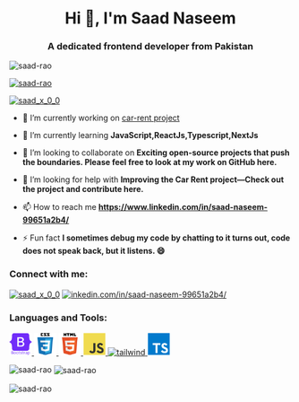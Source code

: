<h1 align="center">Hi 👋, I'm Saad Naseem</h1>
<h3 align="center">A dedicated frontend developer from Pakistan</h3>

<p align="left"> <img src="https://komarev.com/ghpvc/?username=saad-rao&label=Profile%20views&color=0e75b6&style=flat" alt="saad-rao" /> </p>

<p align="left"> <a href="https://github.com/ryo-ma/github-profile-trophy"><img src="https://github-profile-trophy.vercel.app/?username=saad-rao" alt="saad-rao" /></a> </p>

<p align="left"> <a href="https://twitter.com/saad_x_0_0" target="blank"><img src="https://img.shields.io/twitter/follow/saad_x_0_0?logo=twitter&style=for-the-badge" alt="saad_x_0_0" /></a> </p>

- 🔭 I’m currently working on [car-rent project](https://car-rent-hackathon-mauve.vercel.app/)

- 🌱 I’m currently learning **JavaScript,ReactJs,Typescript,NextJs**

- 👯 I’m looking to collaborate on **Exciting open-source projects that push the boundaries. Please feel free to look at my work on GitHub here.**

- 🤝 I’m looking for help with **Improving the Car Rent project—Check out the project and contribute here.**

- 📫 How to reach me **https://www.linkedin.com/in/saad-naseem-99651a2b4/**

- ⚡ Fun fact **I sometimes debug my code by chatting to it turns out, code does not speak back, but it listens. 😄**

<h3 align="left">Connect with me:</h3>
<p align="left">
<a href="https://twitter.com/saad_x_0_0" target="blank"><img align="center" src="https://raw.githubusercontent.com/rahuldkjain/github-profile-readme-generator/master/src/images/icons/Social/twitter.svg" alt="saad_x_0_0" height="30" width="40" /></a>
<a href="https://linkedin.com/in/inkedin.com/in/saad-naseem-99651a2b4/" target="blank"><img align="center" src="https://raw.githubusercontent.com/rahuldkjain/github-profile-readme-generator/master/src/images/icons/Social/linked-in-alt.svg" alt="inkedin.com/in/saad-naseem-99651a2b4/" height="30" width="40" /></a>
</p>

<h3 align="left">Languages and Tools:</h3>
<p align="left"> <a href="https://getbootstrap.com" target="_blank" rel="noreferrer"> <img src="https://raw.githubusercontent.com/devicons/devicon/master/icons/bootstrap/bootstrap-plain-wordmark.svg" alt="bootstrap" width="40" height="40"/> </a> <a href="https://www.w3schools.com/css/" target="_blank" rel="noreferrer"> <img src="https://raw.githubusercontent.com/devicons/devicon/master/icons/css3/css3-original-wordmark.svg" alt="css3" width="40" height="40"/> </a> <a href="https://www.w3.org/html/" target="_blank" rel="noreferrer"> <img src="https://raw.githubusercontent.com/devicons/devicon/master/icons/html5/html5-original-wordmark.svg" alt="html5" width="40" height="40"/> </a> <a href="https://developer.mozilla.org/en-US/docs/Web/JavaScript" target="_blank" rel="noreferrer"> <img src="https://raw.githubusercontent.com/devicons/devicon/master/icons/javascript/javascript-original.svg" alt="javascript" width="40" height="40"/> </a> <a href="https://tailwindcss.com/" target="_blank" rel="noreferrer"> <img src="https://www.vectorlogo.zone/logos/tailwindcss/tailwindcss-icon.svg" alt="tailwind" width="40" height="40"/> </a> <a href="https://www.typescriptlang.org/" target="_blank" rel="noreferrer"> <img src="https://raw.githubusercontent.com/devicons/devicon/master/icons/typescript/typescript-original.svg" alt="typescript" width="40" height="40"/> </a> </p>

<p><img align="left" src="https://github-readme-stats.vercel.app/api/top-langs?username=saad-rao&show_icons=true&locale=en&layout=compact" alt="saad-rao" /></p>

<p>&nbsp;<img align="center" src="https://github-readme-stats.vercel.app/api?username=saad-rao&show_icons=true&locale=en" alt="saad-rao" /></p>

<p><img align="center" src="https://github-readme-streak-stats.herokuapp.com/?user=saad-rao&" alt="saad-rao" /></p>
